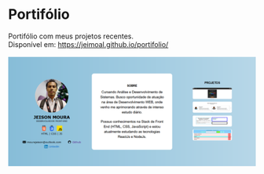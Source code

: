 # Portifólio<br>
Portifólio com meus projetos recentes.<br>
Disponível em: https://jeimoal.github.io/portifolio/<br>
<br>
<img src="capP.png">
